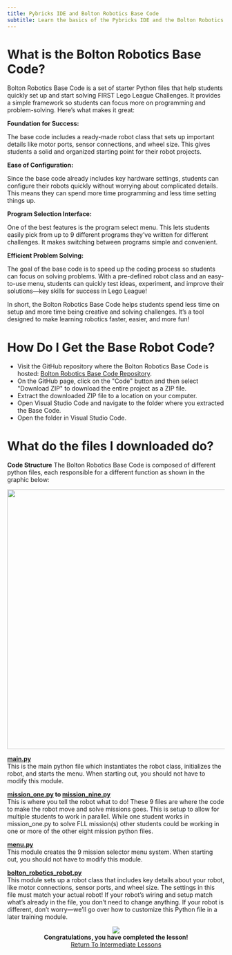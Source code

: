 ```yaml
---
title: Pybricks IDE and Bolton Robotics Base Code
subtitle: Learn the basics of the Pybricks IDE and the Bolton Robotics Base Code
---
```


# What is the Bolton Robotics Base Code?

Bolton Robotics Base Code is a set of starter Python files that help students quickly set up and start solving FIRST Lego League Challenges. It provides a simple framework so students can focus more on programming and problem-solving. Here’s what makes it great:

__Foundation for Success:__

The base code includes a ready-made robot class that sets up important details like motor ports, sensor connections, and wheel size. This gives students a solid and organized starting point for their robot projects.

__Ease of Configuration:__

Since the base code already includes key hardware settings, students can configure their robots quickly without worrying about complicated details. This means they can spend more time programming and less time setting things up.

__Program Selection Interface:__

One of the best features is the program select menu. This lets students easily pick from up to 9 different programs they’ve written for different challenges. It makes switching between programs simple and convenient.

__Efficient Problem Solving:__

The goal of the base code is to speed up the coding process so students can focus on solving problems. With a pre-defined robot class and an easy-to-use menu, students can quickly test ideas, experiment, and improve their solutions—key skills for success in Lego League!

In short, the Bolton Robotics Base Code helps students spend less time on setup and more time being creative and solving challenges. It’s a tool designed to make learning robotics faster, easier, and more fun!

# How Do I Get the Base Robot Code?
- Visit the GitHub repository where the Bolton Robotics Base Code is hosted: [Bolton Robotics Base Code Repository](https://github.com/fssfll/spike_basecode).
- On the GitHub page, click on the "Code" button and then select "Download ZIP" to download the entire project as a ZIP file.
- Extract the downloaded ZIP file to a location on your computer.
- Open Visual Studio Code and navigate to the folder where you extracted the Base Code.
- Open the folder in Visual Studio Code.

# What do the files I downloaded do?

__Code Structure__
The Bolton Robotics Base Code is composed of different python files, each responsible for a different function as shown in the graphic below:
<p  align="center"><img src="../../../images/spike_basecode.jpg" width=600></p>

__[main.py](https://github.com/fssfll/spike_basecode/blob/main/main.py)__
<BR>
This is the main python file which instantiates the robot class, initializes the robot, and starts the menu.  When starting out, you should not have to modify this module. 

__[mission_one.py](https://github.com/fssfll/spike_basecode/blob/main/mission_one.py) to [mission_nine.py](https://github.com/fssfll/spike_basecode/blob/main/mission_nine.py)__
<BR>
This is where you tell the robot what to do!  These 9 files are where the code to make the robot move and solve missions goes.  This is setup to allow for multiple students to work in parallel.  While one student works in mission_one.py to solve FLL mission(s) other students could be working in one or more of the other eight mission python files. 

__[menu.py](https://github.com/fssfll/spike_basecode/blob/main/menu.py)__
<BR>
This module creates the 9 mission selector menu system.  When starting out, you should not have to modify this module.       

__[bolton_robotics_robot.py](https://github.com/fssfll/spike_basecode/blob/main/bolton_robotics_robot.py)__
<BR>
This module sets up a robot class that includes key details about your robot, like motor connections, sensor ports, and wheel size. The settings in this file must match your actual robot! If your robot’s wiring and setup match what’s already in the file, you don’t need to change anything. If your robot is different, don’t worry—we’ll go over how to customize this Python file in a later training module.

<p align="center">
<IMG ALIGN="CENTER" SRC="https://fssfll.github.io/fssfll/images/finish.jpg">
<BR>
<B>Congratulations, you have completed the lesson!</B><BR>
<A HREF="https://fssfll.github.io/fssfll/spike/lessons/intermediate/">Return To Intermediate Lessons</A>
<BR>
 </P>
